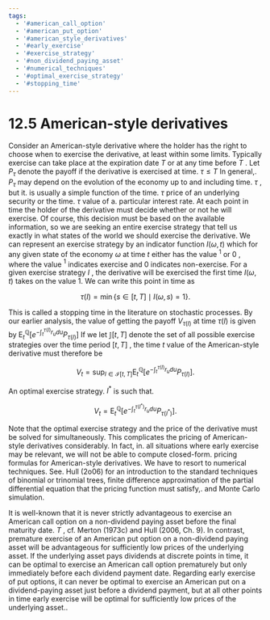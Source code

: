 ```yaml
---
tags:
  - '#american_call_option'
  - '#american_put_option'
  - '#american_style_derivatives'
  - '#early_exercise'
  - '#exercise_strategy'
  - '#non_dividend_paying_asset'
  - '#numerical_techniques'
  - '#optimal_exercise_strategy'
  - '#stopping_time'
---
```

# 12.5 American-style derivatives  

Consider an American-style derivative where the holder has the right to choose when to exercise the derivative, at least within some limits. Typically exercise can take place at the expiration date $T$ or at any time before $T$ . Let $P_{\tau}$ denote the payoff if the derivative is exercised at time. $\tau\leq T$ In general,. $P_{\tau}$ may depend on the evolution of the economy up to and including time. $\tau$ , but it. is usually a simple function of the time. $\tau$ price of an underlying security or the time. $\tau$ value of a. particular interest rate. At each point in time the holder of the derivative must decide whether or not he will exercise. Of course, this decision must be based on the available information, so we are seeking an entire exercise strategy that tell us exactly in what states of the world we should exercise the derivative. We can represent an exercise strategy by an indicator function $I(\omega,t)$ which for any given state of the economy $\omega$ at time $t$ either has the value $^{1}$ or $0$ , where the value $^{1}$ indicates exercise and $0$ indicates non-exercise. For a given exercise strategy $I$ , the derivative will be exercised the first time $I(\omega,t)$ takes on the value 1. We can write this point in time as  

$$
\tau(I)=\operatorname*{min}\{s\in[t,T]\mid I(\omega,s)=1\}.
$$  

This is called a stopping time in the literature on stochastic processes. By our earlier analysis, the value of getting the payoff $V_{\tau(I)}$ at time $\tau(I)$ is given by $\operatorname{E}_{t}^{\mathbb{Q}}\left[e^{-\int_{t}^{\tau(I)}r_{u}d u}P_{\tau(I)}\right]$ If we let $\mathbb{J}[t,T]$ denote the set of all possible exercise strategies over the time period $[t,T]$ , the time $t$ value of the American-style derivative must therefore be  

$$
V_{t}=\operatorname*{sup}_{I\in\mathcal{I}[t,T]}\mathrm{E}_{t}^{\mathbb{Q}}\left[e^{-\int_{t}^{\tau(I)}r_{u}d u}P_{\tau(I)}\right].
$$  

An optimal exercise strategy. $I^{*}$ is such that.  

$$
V_{t}=\mathrm{E}_{t}^{\mathbb{Q}}\left[e^{-\int_{t}^{\tau(I^{*})}r_{u}d u}P_{\tau(I^{*})}\right].
$$  

Note that the optimal exercise strategy and the price of the derivative must be solved for simultaneously. This complicates the pricing of American-style derivatives considerably. In fact, in. all situations where early exercise may be relevant, we will not be able to compute closed-form. pricing formulas for American-style derivatives. We have to resort to numerical techniques. See. Hull (2o06) for an introduction to the standard techniques of binomial or trinomial trees, finite difference approximation of the partial differential equation that the pricing function must satisfy,. and Monte Carlo simulation.  

It is well-known that it is never strictly advantageous to exercise an American call option on a non-dividend paying asset before the final maturity date. $T$ , cf. Merton (1973c) and Hull (2006, Ch. 9). In contrast, premature exercise of an American put option on a non-dividend paying asset will be advantageous for sufficiently low prices of the underlying asset. If the underlying asset pays dividends at discrete points in time, it can be optimal to exercise an American call option prematurely but only immediately before each dividend payment date. Regarding early exercise of put options, it can never be optimal to exercise an American put on a dividend-paying asset just before a dividend payment, but at all other points in time early exercise will be optimal for sufficiently low prices of the underlying asset..  

